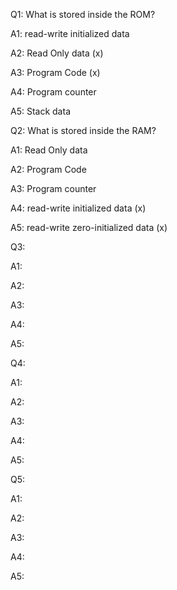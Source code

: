 Q1: What is stored inside the ROM?

A1: read-write initialized data

A2: Read Only data (x)

A3: Program Code (x)

A4: Program counter

A5: Stack data

Q2: What is stored inside the RAM?

A1: Read Only data

A2: Program Code

A3: Program counter

A4: read-write initialized data (x)

A5: read-write zero-initialized data (x)

Q3: 

A1:

A2:

A3:

A4:

A5: 

Q4: 

A1:

A2:

A3:

A4:

A5: 

Q5: 

A1:

A2:

A3:

A4:

A5: 